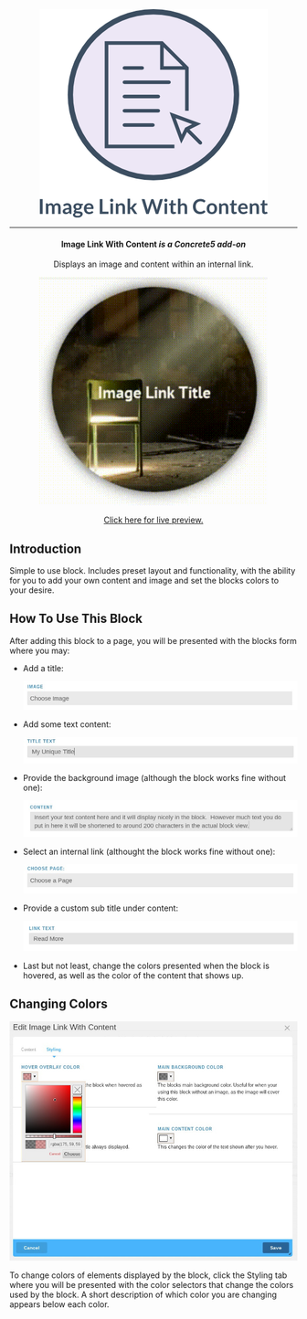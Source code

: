 <p align="center">
    <img alt="" src="documentation/images/logo.png"/>
</p>
<hr/>
<h4 align="center">
    Image Link With Content <i>is a Concrete5 add-on</i>
</h4>
<p align="center">
    Displays an image and content within an internal link.
</p>
<p align="center">
    <img alt="" src="documentation/images/image-link-hover.gif"/>
</p>
<p align="center">
    <a href="http://concrete5-addons.archebian.org/image-link-with-content" target="_blank">Click here for live preview.</a>
</p>
<article class="markdown-body">
    <h1>Introduction</h1>
    <p>Simple to use block.  Includes preset layout and functionality, with the ability for you to add your own content and image and set the blocks colors to your desire.</p>
    <h1>How To Use This Block</h1>
    <p>After adding this block to a page, you will be presented with the blocks form where you may:</p>
    <ul>
        <li>
            <p>Add a title:</p>
            <img alt="" src="documentation/images/image1.jpg"/>
        </li>
        <li>
            <p>Add some text content:</p>
            <img alt="" src="documentation/images/image2.jpg"/>
        </li>
        <li>
            <p>Provide the background image (although the block works fine without one):</p>
            <img alt="" src="documentation/images/image3.jpg"/>
        </li>
        <li>
            <p>Select an internal link (althought the block works fine without one):</p>
            <img alt="" src="documentation/images/image4.jpg"/>
        </li>
        <li>
            <p>Provide a custom sub title under content:</p>
            <img alt="" src="documentation/images/image5.jpg"/>
        </li>
        <li>
            <p>Last but not least, change the colors presented when the block is hovered, as well as the color of the content that shows up.</p>
        </li>
    </ul>
    <h1>Changing Colors</h1>
    <img alt="" src="documentation/images/colors.jpg"/>
    <p>To change colors of elements displayed by the block, click the Styling tab where you will be presented with the color selectors that change the colors used by the block.  A short description of which color you are changing appears below each color.</p>
</article>

